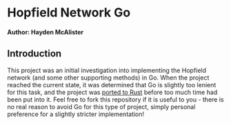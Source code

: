 # Hopfield Network Go
#### Author: Hayden McAlister

## Introduction

This project was an initial investigation into implementing the Hopfield network (and some other supporting methods) in Go. When the project reached the current state, it was determined that Go is slightly too lenient for this task, and the project was [ported to Rust](https://github.com/hmcalister/Hopfield-Network-Rust) before too much time had been put into it. Feel free to fork this repository if it is useful to you - there is no real reason to avoid Go for this type of project, simply personal preference for a slightly stricter implementation!

